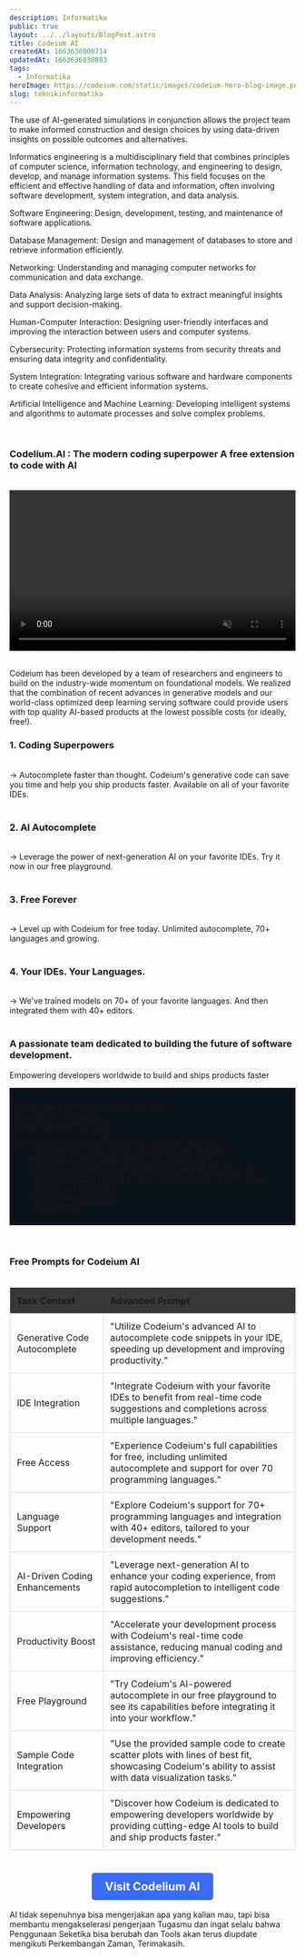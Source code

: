 ```yaml
---
description: Informatika
public: true
layout: ../../layouts/BlogPost.astro
title: Codeium AI
createdAt: 1663636000714
updatedAt: 1663636038883
tags:
  - Informatika
heroImage: https://codeium.com/static/images/codeium-hero-blog-image.png
slug: teknikinformatika
---
```


The use of AI-generated simulations in conjunction allows the project team to make informed construction and design choices by using data-driven insights on possible outcomes and alternatives. 

Informatics engineering is a multidisciplinary field that combines principles of computer science, information technology, and engineering to design, develop, and manage information systems. This field focuses on the efficient and effective handling of data and information, often involving software development, system integration, and data analysis.

Software Engineering: Design, development, testing, and maintenance of software applications.

Database Management: Design and management of databases to store and retrieve information efficiently.

Networking: Understanding and managing computer networks for communication and data exchange.

Data Analysis: Analyzing large sets of data to extract meaningful insights and support decision-making.

Human-Computer Interaction: Designing user-friendly interfaces and improving the interaction between users and computer systems.

Cybersecurity: Protecting information systems from security threats and ensuring data integrity and confidentiality.

System Integration: Integrating various software and hardware components to create cohesive and efficient information systems.

Artificial Intelligence and Machine Learning: Developing intelligent systems and algorithms to automate processes and solve complex problems.


<br>

### Codelium.AI : The modern coding superpower A free extension to code with AI
<br>

<div style="position: relative; padding-bottom: 56.25%; height: 0; overflow: hidden; max-width: 100%; height: auto;">
  <video style="position: absolute; top: 0; left: 0; width: 100%; height: 100%;" src="https://exafunction.github.io/public/videos/head_to_head/copilot_linked_list.mp4" autoplay muted playsinline></video>

</div>
<br>

Codeium has been developed by a team of researchers and engineers to build on the industry-wide momentum on foundational models. We realized that the combination of recent advances in generative models and our world-class optimized deep learning serving software could provide users with top quality AI-based products at the lowest possible costs (or ideally, free!).


### 1. Coding Superpowers
<br>
-> Autocomplete faster than thought. Codeium's generative code can save you time and help you ship products faster. Available on all of your favorite IDEs.<br><br>

### 2. AI Autocomplete
<br>
-> Leverage the power of next-generation AI on your favorite IDEs. Try it now in our free playground.
 <br><br>

### 3. Free Forever
<br>
-> Level up with Codeium for free today. Unlimited autocomplete, 70+ languages and growing.
 <br><br>


### 4. Your IDEs. Your Languages.
<br>
-> We've trained models on 70+ of your favorite languages. And then integrated them with 40+ editors.
<br><br>

### A passionate team dedicated to building the future of software development.
Empowering developers worldwide to build and ships products faster

<pre style="background: #0E1318; padding: 25px 10px;">
import matplotlib.pyplot as plt
import numpy as np
import pandas as pd

def plot_two_variables(data, col_a, col_b):
    """Scatter plot with line of best fit"""
    plt.scatter(data[col_a], data[col_b])
    m, b = np.polyfit(data[col_a], data[col_b], 1)
    plt.plot(data[col_a], m * data[col_a] + b, '-r')
    plt.xlabel(col_a)
    plt.ylabel(col_b)
    plt.show()
</pre>
<br>

### Free Prompts for Codeium AI
<div style="overflow-x: auto;">
    <table style="width: 100%; border-collapse: collapse; margin: 20px 0;">
        <thead>
            <tr>
                <th style="padding: 12px; text-align: left; background-color: #383838;">Task Context</th>
                <th style="padding: 12px; text-align: left; background-color: #383838;">Advanced Prompt</th>
            </tr>
        </thead>
        <tbody>
            <tr>
                <td style="padding: 12px; border: 1px solid #ddd;">Generative Code Autocomplete</td>
                <td style="padding: 12px; border: 1px solid #ddd;">"Utilize Codeium's advanced AI to autocomplete code snippets in your IDE, speeding up development and improving productivity."</td>
            </tr>
            <tr>
                <td style="padding: 12px; border: 1px solid #ddd;">IDE Integration</td>
                <td style="padding: 12px; border: 1px solid #ddd;">"Integrate Codeium with your favorite IDEs to benefit from real-time code suggestions and completions across multiple languages."</td>
            </tr>
            <tr>
                <td style="padding: 12px; border: 1px solid #ddd;">Free Access</td>
                <td style="padding: 12px; border: 1px solid #ddd;">"Experience Codeium's full capabilities for free, including unlimited autocomplete and support for over 70 programming languages."</td>
            </tr>
            <tr>
                <td style="padding: 12px; border: 1px solid #ddd;">Language Support</td>
                <td style="padding: 12px; border: 1px solid #ddd;">"Explore Codeium's support for 70+ programming languages and integration with 40+ editors, tailored to your development needs."</td>
            </tr>
            <tr>
                <td style="padding: 12px; border: 1px solid #ddd;">AI-Driven Coding Enhancements</td>
                <td style="padding: 12px; border: 1px solid #ddd;">"Leverage next-generation AI to enhance your coding experience, from rapid autocompletion to intelligent code suggestions."</td>
            </tr>
            <tr>
                <td style="padding: 12px; border: 1px solid #ddd;">Productivity Boost</td>
                <td style="padding: 12px; border: 1px solid #ddd;">"Accelerate your development process with Codeium's real-time code assistance, reducing manual coding and improving efficiency."</td>
            </tr>
            <tr>
                <td style="padding: 12px; border: 1px solid #ddd;">Free Playground</td>
                <td style="padding: 12px; border: 1px solid #ddd;">"Try Codeium's AI-powered autocomplete in our free playground to see its capabilities before integrating it into your workflow."</td>
            </tr>
            <tr>
                <td style="padding: 12px; border: 1px solid #ddd;">Sample Code Integration</td>
                <td style="padding: 12px; border: 1px solid #ddd;">"Use the provided sample code to create scatter plots with lines of best fit, showcasing Codeium's ability to assist with data visualization tasks."</td>
            </tr>
            <tr>
                <td style="padding: 12px; border: 1px solid #ddd;">Empowering Developers</td>
                <td style="padding: 12px; border: 1px solid #ddd;">"Discover how Codeium is dedicated to empowering developers worldwide by providing cutting-edge AI tools to build and ship products faster."</td>
            </tr>
        </tbody>
    </table>
</div>


<script>
    document.addEventListener('contextmenu', function (event) {
        event.preventDefault();
    });
</script>




<div style="text-align: center; margin-top: 20px;">
  <a href="https://codeium.com/" target="_blank" style="display: inline-block; padding: 12px 23px; font-size: 20px; font-weight: bold; color: #ffffff; background-color: #3a6cf4; text-decoration: none; border-radius: 5px;">Visit Codelium AI</a>
</div>

<br>
AI tidak sepenuhnya bisa mengerjakan apa yang kalian mau, tapi bisa membantu mengakselerasi pengerjaan Tugasmu dan ingat selalu bahwa Penggunaan Seketika bisa berubah dan Tools akan terus diupdate mengikuti Perkembangan Zaman, Terimakasih.
